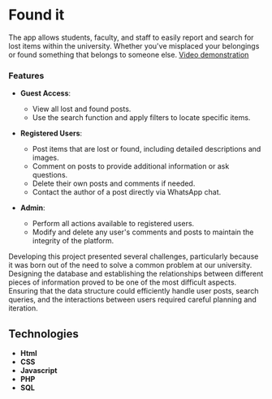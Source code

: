 # **Found it**

The app allows students, faculty, and staff to easily report and search for lost items within the university. Whether you've misplaced your belongings or found something that belongs to someone else.
[Video demonstration](https://www.youtube.com/watch?v=3uMTEPlUggM)
### Features

- **Guest Access**:
  - View all lost and found posts.
  - Use the search function and apply filters to locate specific items.

- **Registered Users**:
  - Post items that are lost or found, including detailed descriptions and images.
  - Comment on posts to provide additional information or ask questions.
  - Delete their own posts and comments if needed.
  - Contact the author of a post directly via WhatsApp chat.

- **Admin**:
  - Perform all actions available to registered users.
  - Modify and delete any user's comments and posts to maintain the integrity of the platform.

Developing this project presented several challenges, particularly because it was born out of the need to solve a common problem at our university. Designing the database and establishing the relationships between different pieces of information proved to be one of the most difficult aspects. Ensuring that the data structure could efficiently handle user posts, search queries, and the interactions between users required careful planning and iteration. 

## **Technologies**

- **Html**
- **CSS**
- **Javascript**
- **PHP**
- **SQL**
